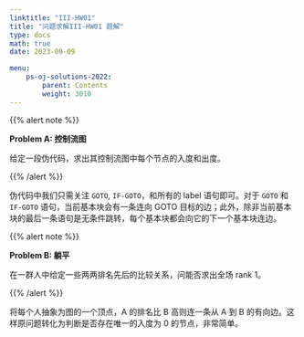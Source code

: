 ```yaml
---
linktitle: "III-HW01"
title: "问题求解III-HW01 题解"
type: docs
math: true
date: 2023-09-09

menu:
    ps-oj-solutions-2022:
        parent: Contents
        weight: 3010
---
```


{{% alert note %}}

**Problem A: 控制流图**

给定一段伪代码，求出其控制流图中每个节点的入度和出度。

{{% /alert %}}

伪代码中我们只需关注 `GOTO`, `IF-GOTO`，和所有的 label 语句即可。对于 `GOTO` 和 `IF-GOTO` 语句，当前基本块会有一条连向 GOTO 目标的边；此外，除非当前基本块的最后一条语句是无条件跳转，每个基本块都会向它的下一个基本块连边。

{{% alert note %}}

**Problem B: 躺平**

在一群人中给定一些两两排名先后的比较关系，问能否求出全场 rank 1。

{{% /alert %}}

将每个人抽象为图的一个顶点，A 的排名比 B 高则连一条从 A 到 B 的有向边。这样原问题转化为判断是否存在唯一的入度为 0 的节点，非常简单。